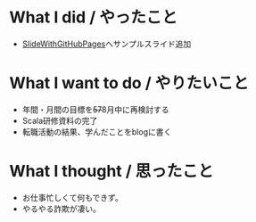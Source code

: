 # What I did / やったこと
- [SlideWithGitHubPages](https://github.com/yamap55/SlideWithGitHubPages)へサンプルスライド追加

# What I want to do / やりたいこと
- 年間・月間の目標を~~57~~8月中に再検討する
- Scala研修資料の完了
- 転職活動の結果、学んだことをblogに書く

# What I thought / 思ったこと
- お仕事忙しくて何もできず。
- やるやる詐欺が凄い。
